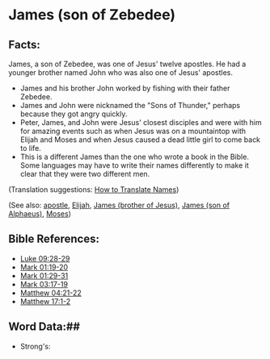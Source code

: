 # James (son of Zebedee) #

## Facts: ##

James, a son of Zebedee, was one of Jesus' twelve apostles. He had a younger brother named John who was also one of Jesus' apostles.

* James and his brother John worked by fishing with their father Zebedee.
* James and John were nicknamed the "Sons of Thunder," perhaps because they got angry quickly.
* Peter, James, and John were Jesus' closest disciples and were with him for amazing events such as when Jesus was on a mountaintop with Elijah and Moses and when Jesus caused a dead little girl to come back to life.
* This is a different James than the one who wrote a book in the Bible. Some languages may have to write their names differently to make it clear that they were two different men.

(Translation suggestions: [How to Translate Names](rc://en/ta/man/translate/translate-names))

(See also: [apostle](../kt/apostle.md), [Elijah](../other/elijah.md), [James (brother of Jesus)](../other/jamesbrotherofjesus.md), [James (son of Alphaeus)](../other/jamessonofalphaeus.md), [Moses](../other/moses.md))

## Bible References: ##

* [Luke 09:28-29](rc://en/tn/help/luk/09/28)
* [Mark 01:19-20](rc://en/tn/help/mrk/01/19)
* [Mark 01:29-31](rc://en/tn/help/mrk/01/29)
* [Mark 03:17-19](rc://en/tn/help/mrk/03/17)
* [Matthew 04:21-22](rc://en/tn/help/mat/04/21)
* [Matthew 17:1-2](rc://en/tn/help/mat/17/01)

## Word Data:##

* Strong's: 

